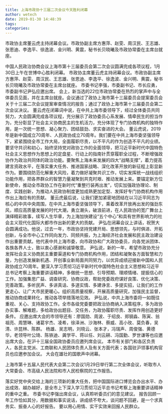 ```yaml
---
title: 上海市政协十三届二次会议今天胜利闭幕
author: wetech
date: 2019-01-30 14:48:39
tags: 
categories: 
---
```

市政协主席董云虎主持闭幕会议。市政协副主席方惠萍、赵雯、周汉民、王志雄、张恩迪、李逸平、徐逸波、金兴明、黄震，秘书长贝晓曦及市政协常委在主席台就座。
<!-- more -->
中国人民政治协商会议上海市第十三届委员会第二次会议圆满完成各项议程，1月30日上午在世博中心胜利闭幕。
市政协主席董云虎主持闭幕会议。市政协副主席方惠萍、赵雯、周汉民、王志雄、张恩迪、李逸平、徐逸波、金兴明、黄震，秘书长贝晓曦及市政协常委在主席台就座。
市委书记李强，市委副书记、市长应勇，市委副书记尹弘应邀出席。
会上，新当选的22位市政协常委在热烈的掌声中与全体委员见面，并在主席台就座。会议通过了政协上海市第十三届委员会提案委员会关于十三届二次会议提案审查情况的报告；通过了政协上海市第十三届委员会第二次会议决议。
董云虎在闭幕词中说，在中共上海市委领导下，经过全体委员共同努力，大会圆满完成各项议程，充分展示了政协委员心系发展、情牵民生的担当作为，充分彰显了社会主义协商民主的生机活力，充分体现了专门协商机构的独特作用，是一次统一思想、凝心聚力、团结鼓劲、求实奋进的大会。
董云虎说，2019年是新中国成立70周年、人民政协成立70周年。我们要在中共上海市委坚强领导下，紧紧围绕全市工作大局，全面履职尽责，以不平凡的作为创造不平凡的业绩。要坚守共识和初心，始终坚持党对政协工作的全面领导，把习近平新时代中国特色社会主义思想作为思想上的定盘星、行动上的指南针贯穿履职全过程，不断增强政协作为政治共同体的政治功能。要聚焦上海未来发展的四大“战略支撑”，着力提高建言资政水平，在落实重大任务、推进国家战略、深化改革开放的新征程上彰显新作为。要围绕防范化解重大风险，着力做好凝聚共识工作，切实发挥统一战线组织功能作用，把各界群众的智慧力量凝聚到共克时艰、推动发展上来。要锚定新方位新使命，推动全市政协工作在新时代“重整行装再出发”，切实加强政协理论、制度、实践创新，为推动人民政协制度更加成熟更加定型、发挥好专门协商机构作用作出上海应有的贡献。
董云虎最后说，让我们更加紧密地团结在以习近平同志为核心的中共中央周围，在中共上海市委坚强领导下，乘着改革开放再出发的强劲东风，顺应高质量发展的时代大潮，勇立潮头，破浪前进，在人民政协的宽广舞台上演绎精彩故事，续写人生华章，为上海加快建设“五个中心”和具有世界影响力的社会主义现代化国际大都市作出新的更大的贡献。
尹弘在闭幕会议上讲话，祝贺大会圆满成功。他说，过去一年，市政协坚持党建开局、思想领先，与时俱进、开拓创新，与全市中心工作同向发力、同频共振，为上海经济社会发展和民主政治建设作出重要贡献。他代表中共上海市委，向市政协和广大政协委员，向各党派团体、各族各界人士，致以衷心感谢和诚挚敬意。
尹弘说，新的一年，希望市政协充分发挥社会主义协商民主重要渠道和专门协商机构作用，团结和凝聚各方面智慧和力量，为创造发展新机遇、开创事业新局面共同努力，以优异成绩迎接新中国和人民政协成立70周年。要深入学习贯彻习近平新时代中国特色社会主义思想和习近平总书记考察上海重要讲话精神，多做统一思想、引导预期、理顺情绪、提振信心的工作。加强集思广益、调查研究、协商议政，帮助党委政府谋好良策、优化决策、完善政策。多听民声、多讲真话、多道实情、多建诤言、多提实招，让我们的工作更走心、让广大市民更暖心。组织高质量视察，开展高质量研究，加强民主监督，推动协商成果转化，推动各项举措落地见效。
尹弘说，中共上海市委将一如既往重视、关心、支持政协工作。全市各级党委要把政治协商纳入决策程序，多为政协办实事、解难题，多给政协出题目、交任务，为政协履职尽责、发挥作用创造更好条件。
应邀出席大会的市领导还有：廖国勋、周波、于绍良、郑钢淼、陈寅、翁祖亮、周慧琳、诸葛宇杰、凌希，徐泽洲、沙海林、蔡威、高小玫、莫负春，吴清、许昆林、陈群。
杨雄、吴志明，刘晓云、张本才，冯瑞声、周俊强、黄德华，老领导叶公琦、陈铁迪、龚学平、蒋以任、刘云耕、冯国勤、罗世谦等也应邀出席大会。在沪十三届全国政协委员应邀列席会议。
本市有关部门和各区负责人，各民主党派、工商联和人民团体负责人及有关方面代表；各国驻沪领事机构官员也应邀参加会议。
大会在雄壮的国歌声中闭幕。
 
 
 
上海市第十五届人民代表大会第二次会议1月29日举行第二次全体会议，听取市人大常委会、市高级人民法院和市人民检察院的工作报告。
落实好党中央交给上海的三项新的重大任务，把中国国际进口博览会办出水平、办出成效、越办越好，是全市上下深入学习贯彻习近平总书记考察上海重要讲话精神的重中之重。
市委书记李强出席会议，认真聆听委员们的意见建议。
报告回顾一年工作恰如其分，用数据和事实说话，讲成绩不夸大，谈问题不回避，是一个求真务实、振奋人心的好报告。
要以用心用情、实干实效来回报人民群众。
